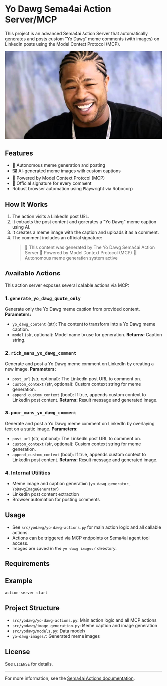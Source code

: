 # Yo Dawg Sema4ai Action Server/MCP

This project is an advanced Sema4ai Action Server that automatically generates and posts custom "Yo Dawg" meme comments (with images) on LinkedIn posts using the Model Context Protocol (MCP).

![Sample Yo Dawg Meme](templates/GtGTtP_WIAAHKqP.jpg)

## Features
- 🤖 Autonomous meme generation and posting
- 🖼️ AI-generated meme images with custom captions
- 📡 Powered by Model Context Protocol (MCP)
- 🎯 Official signature for every comment
- Robust browser automation using Playwright via Robocorp

## How It Works
1. The action visits a LinkedIn post URL.
2. It extracts the post content and generates a "Yo Dawg" meme caption using AI.
3. It creates a meme image with the caption and uploads it as a comment.
4. The comment includes an official signature:
   > 🎯 This content was generated by The Yo Dawg Sema4ai Action Server
   > 📡 Powered by Model Context Protocol (MCP)
   > 🤖 Autonomous meme generation system active

## Available Actions

This action server exposes several callable actions via MCP:

### 1. `generate_yo_dawg_quote_only`
Generate only the Yo Dawg meme caption from provided content.
**Parameters:**
- `yo_dawg_content` (str): The content to transform into a Yo Dawg meme caption.
- `model` (str, optional): Model name to use for generation.
**Returns:** Caption string.

### 2. `rich_mans_yo_dawg_comment`
Generate and post a Yo Dawg meme comment on LinkedIn by creating a new image.
**Parameters:**
- `post_url` (str, optional): The LinkedIn post URL to comment on.
- `custom_context` (str, optional): Custom context string for meme generation.
- `append_custom_context` (bool): If true, appends custom context to LinkedIn post content.
**Returns:** Result message and generated image.

### 3. `poor_mans_yo_dawg_comment`
Generate and post a Yo Dawg meme comment on LinkedIn by overlaying text on a static image.
**Parameters:**
- `post_url` (str, optional): The LinkedIn post URL to comment on.
- `custom_context` (str, optional): Custom context string for meme generation.
- `append_custom_context` (bool): If true, appends custom context to LinkedIn post content.
**Returns:** Result message and generated image.

### 4. Internal Utilities
- Meme image and caption generation (`yo_dawg_generator`, `YoDawgImageGenerator`)
- LinkedIn post content extraction
- Browser automation for posting comments

## Usage
- See `src/yodawg/yo-dawg-actions.py` for main action logic and all callable actions.
- Actions can be triggered via MCP endpoints or Sema4ai agent tool access.
- Images are saved in the `yo-dawg-images/` directory.

## Requirements

## Example
```shell
action-server start
```

## Project Structure
- `src/yodawg/yo-dawg-actions.py`: Main action logic and all MCP actions
- `src/yodawg/image_generation.py`: Meme caption and image generation
- `src/yodawg/models.py`: Data models
- `yo-dawg-images/`: Generated meme images


## License
See `LICENSE` for details.

---
For more information, see the [Sema4ai Actions documentation](https://sema4.ai/docs/solutions/document-intelligence/get-started-with-doc-intel/test-drive-worker-agent/worker_agent_runbook_and_actions#working-with-actions).